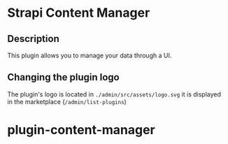# Strapi Content Manager

## Description

This plugin allows you to manage your data through a UI.

## Changing the plugin logo

The plugin's logo is located in `./admin/src/assets/logo.svg` it is displayed in the marketplace (`/admin/list-plugins`)
# plugin-content-manager
